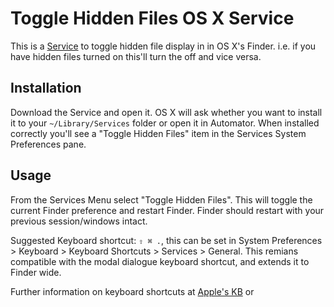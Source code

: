 # Toggle Hidden Files OS X Service

This is a [Service](http://en.wikipedia.org/wiki/Services_menu) to toggle hidden file display in in OS X's Finder.
i.e. if you have hidden files turned on this'll turn the off and vice versa. 

## Installation

Download the Service and open it. OS X will ask whether you want to install it to your `~/Library/Services` folder or open it in Automator. 
When installed correctly you'll see a "Toggle Hidden Files" item in the Services System Preferences pane.

## Usage

From the Services Menu select "Toggle Hidden Files". This will toggle the current Finder preference and restart Finder. Finder should restart with your previous session/windows intact.

Suggested Keyboard shortcut: `⇧ ⌘ .`, this can be set in System Preferences > Keyboard > Keyboard Shortcuts > Services > General. This remians compatible with the modal dialogue keyboard shortcut, and extends it to Finder wide. 

Further information on keyboard shortcuts at [Apple's KB](http://support.apple.com/kb/PH3957) or 